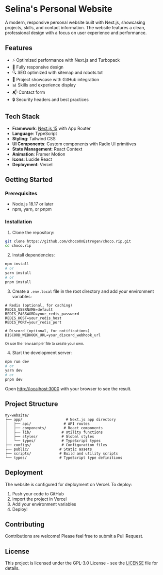 # Selina's Personal Website

A modern, responsive personal website built with Next.js, showcasing projects, skills, and contact information. The website features a clean, professional design with a focus on user experience and performance.

## Features

- ⚡️ Optimized performance with Next.js and Turbopack
- 📱 Fully responsive design
- 🔍 SEO optimized with sitemap and robots.txt
- 🎯 Project showcase with GitHub integration
- 📊 Skills and experience display
- 📬 Contact form
- 🔒 Security headers and best practices

## Tech Stack

- **Framework**: [Next.js 15](https://nextjs.org/) with App Router
- **Language**: TypeScript
- **Styling**: Tailwind CSS
- **UI Components**: Custom components with Radix UI primitives
- **State Management**: React Context
- **Animation**: Framer Motion
- **Icons**: Lucide React
- **Deployment**: Vercel

## Getting Started

### Prerequisites

- Node.js 18.17 or later
- npm, yarn, or pnpm

### Installation

1. Clone the repository:
```bash
git clone https://github.com/chocoOnEstrogen/choco.rip.git
cd choco.rip
```

2. Install dependencies:
```bash
npm install
# or
yarn install
# or
pnpm install
```

3. Create a `.env.local` file in the root directory and add your environment variables:
```env
# Redis (optional, for caching)
REDIS_USERNAME=default
REDIS_PASSWORD=your_redis_password
REDIS_HOST=your_redis_host
REDIS_PORT=your_redis_port

# Discord (optional, for notifications)
DISCORD_WEBHOOK_URL=your_discord_webhook_url
```

<small>
    Or use the `env.sample` file to create your own.
</small>

4. Start the development server:
```bash
npm run dev
# or
yarn dev
# or
pnpm dev
```

Open [http://localhost:3000](http://localhost:3000) with your browser to see the result.

## Project Structure

```
my-website/
├── app/                    # Next.js app directory
│   ├── api/               # API routes
│   ├── components/        # React components
│   ├── lib/              # Utility functions
│   ├── styles/           # Global styles
│   └── types/            # TypeScript types
├── configs/              # Configuration files
├── public/              # Static assets
├── scripts/             # Build and utility scripts
└── types/               # TypeScript type definitions
```

## Deployment

The website is configured for deployment on Vercel. To deploy:

1. Push your code to GitHub
2. Import the project in Vercel
3. Add your environment variables
4. Deploy!

## Contributing

Contributions are welcome! Please feel free to submit a Pull Request.

## License

This project is licensed under the GPL-3.0 License - see the [LICENSE](LICENSE) file for details.
